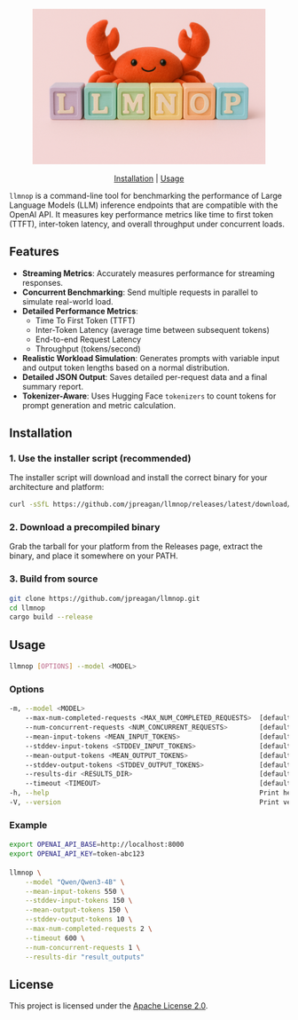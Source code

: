 <!-- Centered version -->
<p align="center">
  <img src="assets/llmnop.png" alt="llmnop" width="420">
</p>

<p align="center">
  <a href="#installation">Installation</a> | <a href="#usage">Usage</a>
</p>

`llmnop` is a command-line tool for benchmarking the performance of Large Language Models (LLM) inference endpoints that are compatible with the OpenAI API. It measures key performance metrics like time to first token (TTFT), inter-token latency, and overall throughput under concurrent loads.

## Features

- **Streaming Metrics**: Accurately measures performance for streaming responses.
- **Concurrent Benchmarking**: Send multiple requests in parallel to simulate real-world load.
- **Detailed Performance Metrics**:
  - Time To First Token (TTFT)
  - Inter-Token Latency (average time between subsequent tokens)
  - End-to-end Request Latency
  - Throughput (tokens/second)
- **Realistic Workload Simulation**: Generates prompts with variable input and output token lengths based on a normal distribution.
- **Detailed JSON Output**: Saves detailed per-request data and a final summary report.
- **Tokenizer-Aware**: Uses Hugging Face `tokenizers` to count tokens for prompt generation and metric calculation.

## Installation

### 1. Use the installer script (recommended)

The installer script will download and install the correct binary for your architecture and platform:

```bash
curl -sSfL https://github.com/jpreagan/llmnop/releases/latest/download/llmnop-installer.sh | sh
```

### 2. Download a precompiled binary

Grab the tarball for your platform from the Releases page, extract the binary, and place it somewhere on your PATH.

### 3. Build from source

```bash
git clone https://github.com/jpreagan/llmnop.git
cd llmnop
cargo build --release
```

## Usage

```bash
llmnop [OPTIONS] --model <MODEL>
```

### Options

```bash
-m, --model <MODEL>
    --max-num-completed-requests <MAX_NUM_COMPLETED_REQUESTS>  [default: 1]
    --num-concurrent-requests <NUM_CONCURRENT_REQUESTS>        [default: 1]
    --mean-input-tokens <MEAN_INPUT_TOKENS>                    [default: 550]
    --stddev-input-tokens <STDDEV_INPUT_TOKENS>                [default: 150]
    --mean-output-tokens <MEAN_OUTPUT_TOKENS>                  [default: 150]
    --stddev-output-tokens <STDDEV_OUTPUT_TOKENS>              [default: 10]
    --results-dir <RESULTS_DIR>                                [default: result_outputs]
    --timeout <TIMEOUT>                                        [default: 600]
-h, --help                                                     Print help
-V, --version                                                  Print version
```

### Example

```bash
export OPENAI_API_BASE=http://localhost:8000
export OPENAI_API_KEY=token-abc123

llmnop \
    --model "Qwen/Qwen3-4B" \
    --mean-input-tokens 550 \
    --stddev-input-tokens 150 \
    --mean-output-tokens 150 \
    --stddev-output-tokens 10 \
    --max-num-completed-requests 2 \
    --timeout 600 \
    --num-concurrent-requests 1 \
    --results-dir "result_outputs"
```

## License

This project is licensed under the [Apache License 2.0](https://www.apache.org/licenses/LICENSE-2.0).

